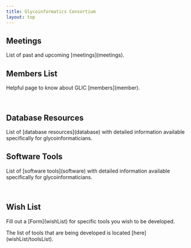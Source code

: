 ```yaml
---
title: Glycoinformatics Consortium
layout: top
---
```



<div section="Meetings" background="blue">
<h2>Meetings</h2>  
<p>List of past and upcoming [meetings](meetings).</p>
  
  <h2>Members List</h2>  
  <p>Helpful page to know about GLIC [members](member).</p>
</div>

<br>


<div section="Database" background="light-green">
<h2>Database Resources</h2>
<p>List of [database resources](database) with detailed information available specifically for glycoinformaticians.</p>
  
 <h2>Software Tools</h2>
<p>List of [software tools](software) with detailed information available specifically for glycoinformaticians.</p>
</div>

<br>


<div section="Wishlist" background="light-orange">
<h2>Wish List</h2>  
<p>Fill out a [Form](wishList) for specific tools you wish to be developed.</p>
<p>The list of tools that are being developed is located [here](wishList/toolsList).</p>
<div>
